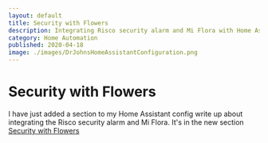```yaml
---
layout: default
title: Security with Flowers
description: Integrating Risco security alarm and Mi Flora with Home Assistant
category: Home Automation
published: 2020-04-18
image: ./images/DrJohnsHomeAssistantConfiguration.png
---
```

# Security with Flowers

I have just added a section to my Home Assistant config write up about integrating the Risco security alarm and Mi Flora.  It's in the new section [Security with Flowers](https://github.com/DrJohnT/HomeAssistantPublicConfig#Security-with-Flowers)